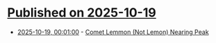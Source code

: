 # [Published on 2025-10-19](index.md)

* [2025-10-19, 00:01:00](https://soylentnews.org/article.pl?sid=25/10/18/1745254&from=rss) - [Comet Lemmon (Not Lemon) Nearing Peak](https://soylentnews.org/article.pl?sid=25/10/18/1745254&from=rss)
